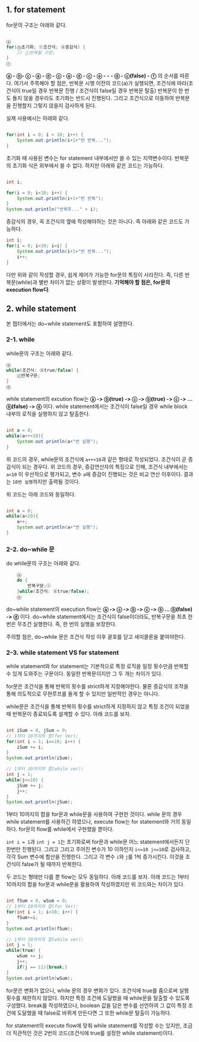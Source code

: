 
## 1. for statement

for문의 구조는 아래와 같다.

```java

ⓐ
for(ⓑ초기화; ⓒ조건식; ⓓ증감식) {
	// ⓔ반복될 구문;
}
ⓕ
```

**ⓐ - ⓑ- ⓒ - ⓔ - ⓓ - ⓒ - ⓔ - ⓓ - ⓒ - ⓔ - - - ⓓ - ⓒ(false) - ⓕ** 의 순서를 따른다. 여기서 주목해야 할 점은, 반복문 시행 이전의 코드(a)가 실행되면, 조건식에 따라(조건식이 true일 경우 반복문 진행 / 조건식이 false일 경우 반복문 탈출) 반복문이 한 번도 돌지 않을 경우라도 초기화는 반드시 진행된다. 그리고 조건식으로 이동하여 반복문을 진행할지 그렇지 않을지 검사하게 된다.

실제 사용예시는 아래와 같다.

```java

for(int i = 0; i < 10; i++) {
	System.out.println(i+1+"번 반복...");
}

```

초기화 때 사용된 변수는 for statement 내부에서만 쓸 수 있는 지역변수이다. 반복문의 초기화 식은 외부에서 쓸 수 없다. 하지만 아래와 같은 코드는 가능하다.

```java

int i;

for(i = 0; i<10; i++) {
	System.out.println(i+1+"번 반복");
}
System.out.println("반복후..." + i);

```

증감식의 경우, 꼭 조건식의 옆에 작성해야하는 것은 아니다. 즉 아래와 같은 코드도 가능하다.

```java
int i;
for(i = 0; i<10; i=i) {
	System.out.println(i+1+"번 반복...");
	i++;
}
```

다만 위와 같이 작성할 경우, 쉽게 제어가 가능한 for문의 특징이 사라진다. 즉, 다른 반복문(while)과 별반 차이가 없는 상황이 발생한다. **기억해야 할 점은, for문의 execution flow다**. 




## 2. while statement

본 챕터에서는 do~while statement도 포함하여 설명한다.


### 2-1. while

while문의 구조는 아래와 같다.

```java
ⓐ
while(조건식: ⓑtrue/false) {
	ⓒ반복구문;
}
ⓓ

```

while statement의 excution flow는 **ⓐ -> ⓑ(true) -> ⓒ -> ⓑ(true) -> ⓒ -> ... ⓑ(false) -> ⓓ** 이다. while statement에서는 조건식이 false일 경우 while block 내부의 로직을 실행하지 않고 탈출한다.

```java

int a = 0;
while(a++<10){
	System.out.println(a+"번 실행");
}

```

위 코드의 경우, while문의 조건식에 `a++<10`과 같은 형태로 작성되었다. 조건식이 곧 증감식이 되는 경우다. 위 코드의 경우, 증감연산자의 특징으로 인해, 조건식 내부에서는 `a<10` 이 우선적으로 평가되고, 변수 `a`에 증감이 진행되는 것은 비교 연산 이후이다. 결과는 `10번 실행`까지만 출력될 것이다.

위 코드는 아래 코드와 동일하다.

```java

int a = 0;
while(a<10){
	a++;
	System.out.println(a+"번 실행");
}

```


### 2-2. do~while 문

do while문의 구조는 아래와 같다.

```java
	ⓐ
	do {
		반복구문;ⓒ
	}while(조건식: ⓑtrue/false);
	ⓓ
```

do~while statement의 execution flow는 **ⓐ -> ⓒ -> ⓑ -> ⓒ -> ⓑ ...  ⓑ(false) -> ⓓ** 이다. do~while statement에서는 조건식이 false이더라도, 반복구문을 최초 한 번은 무조건 실행한다. 즉, 한 번의 실행을 보장한다.

주의할 점은, do~while 문은 조건식 작성 이후 괄호를 닫고 세미콜론을 붙여야한다.


### 2-3. while statement VS for statement

while statement와 for statement는 기본적으로 특정 로직을 일정 횟수만큼 반복할 수 있게 도와주는 구문이다. 동일한 반복문이지만 그 두 개는 차이가 있다.

for문은 조건식을 통해 반복의 횟수를 strict하게 지정해야한다. 물론 증감식의 조작을 통해 의도적으로 무한루프를 돌게 할 수 있지만 일반적인 경우는 아니다.

while문은 조건식을 통해 반복의 횟수를 strict하게 지정하지 않고 특정 조건이 되었을 때 반복문이 종료되도록 설계할 수 있다. 아래 코드를 보자.

```java

int iSum = 0, jSum = 0;
// 1부터 10까지의 합(for Ver);
for(int i = 1; i<=10; i++) {
	iSum += i;
}
System.out.println(iSum);

// 1부터 10까지의 합(while ver);
int j = 1;
while(j<=10) {
	jSum += j;
	j++;
}
System.out.println(jSum);

```

1부터 10까지의 합을 for문과 while문을 사용하여 구현한 것이다. while 문의 경우 while statement를 사용하긴 하였으나, execute flow는 for statement와 거의 동일하다. for문의 flow를 while에서 구현했을 뿐이다.

`int i = 1`과 `int j = 1`는 초기화로써 for문과 while문 어느 statement에서든지 단 한번만 진행된다. 그리고 그리고 주어진 변수가 10 이하인지 `i<=10 j<=10`로 검사하고, 각각 Sum 변수에 합산을 진행한다. 그리고 각 변수 `i`와 `j`를 1씩 증가시킨다. 이것을 조건식이 false가 될 때까지 반복한다.

두 코드는 형태만 다를 뿐 flow는 모두 동일하다. 아래 코드를 보자. 아래 코드는 1부터 10까지의 합을 for문과 while문을 활용하여 작성하였지만 위 코드와는 차이가 있다.

```java

int fSum = 0, wSum = 0;
// 1부터 10까지의 합(for Ver);
for(int i = 1; i<10; i++) {
	fSum+=i;
}
System.out.println(fSum);

// 1부터 10까지의 합(while ver);
int j = 1;
while(true) {
	wSum += j;
	j++;
	if(j == 11){break;}
}
System.out.println(wSum);
```

for문은 변화가 없으나, while 문의 경우 변화가 있다. 조건식에 true를 줌으로써 실행횟수를 제한하지 않았다. 하지만 특정 조건에 도달했을 때 while문을 탈출할 수 있도록 구성했다. break를 작성하였으나, boolean 값을 담은 변수를 선언하여 그 값이 특정 조건에 도달했을 때 false로 바뀌게 만든다면 그 또한 while문 탈출이 가능하다.

for statement의 execute flow에 맞춰 while statement를 작성할 수는 있지만, 조금 더 직관적인 것은 2번의 코드(조건식에 true를 설정한 while statement)이다. 